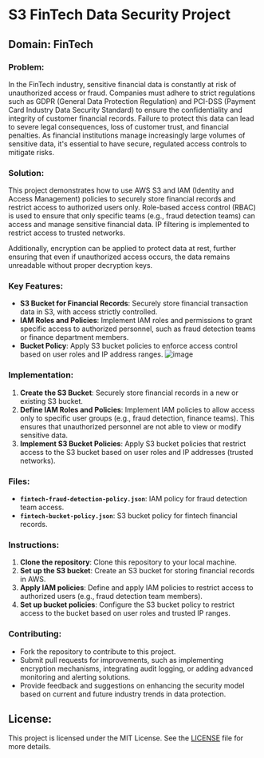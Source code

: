 # S3 FinTech Data Security Project

## Domain: FinTech

### Problem:
In the FinTech industry, sensitive financial data is constantly at risk of unauthorized access or fraud. Companies must adhere to strict regulations such as GDPR (General Data Protection Regulation) and PCI-DSS (Payment Card Industry Data Security Standard) to ensure the confidentiality and integrity of customer financial records. Failure to protect this data can lead to severe legal consequences, loss of customer trust, and financial penalties. As financial institutions manage increasingly large volumes of sensitive data, it's essential to have secure, regulated access controls to mitigate risks.

### Solution:
This project demonstrates how to use AWS S3 and IAM (Identity and Access Management) policies to securely store financial records and restrict access to authorized users only. Role-based access control (RBAC) is used to ensure that only specific teams (e.g., fraud detection teams) can access and manage sensitive financial data. IP filtering is implemented to restrict access to trusted networks.

Additionally, encryption can be applied to protect data at rest, further ensuring that even if unauthorized access occurs, the data remains unreadable without proper decryption keys.

### Key Features:
- **S3 Bucket for Financial Records**: Securely store financial transaction data in S3, with access strictly controlled.
- **IAM Roles and Policies**: Implement IAM roles and permissions to grant specific access to authorized personnel, such as fraud detection teams or finance department members.
- **Bucket Policy**: Apply S3 bucket policies to enforce access control based on user roles and IP address ranges.
![image](https://github.com/user-attachments/assets/9157e1a8-4f8a-41c3-b2e2-347e4c3daae3)


### Implementation:
1. **Create the S3 Bucket**: Securely store financial records in a new or existing S3 bucket.
2. **Define IAM Roles and Policies**: Implement IAM policies to allow access only to specific user groups (e.g., fraud detection, finance teams). This ensures that unauthorized personnel are not able to view or modify sensitive data.
3. **Implement S3 Bucket Policies**: Apply S3 bucket policies that restrict access to the S3 bucket based on user roles and IP addresses (trusted networks).

### Files:
- **`fintech-fraud-detection-policy.json`**: IAM policy for fraud detection team access.
- **`fintech-bucket-policy.json`**: S3 bucket policy for fintech financial records.

### Instructions:
1. **Clone the repository**: Clone this repository to your local machine.
2. **Set up the S3 bucket**: Create an S3 bucket for storing financial records in AWS.
3. **Apply IAM policies**: Define and apply IAM policies to restrict access to authorized users (e.g., fraud detection team members).
4. **Set up bucket policies**: Configure the S3 bucket policy to restrict access to the bucket based on user roles and trusted IP ranges.

### Contributing:
- Fork the repository to contribute to this project.
- Submit pull requests for improvements, such as implementing encryption mechanisms, integrating audit logging, or adding advanced monitoring and alerting solutions.
- Provide feedback and suggestions on enhancing the security model based on current and future industry trends in data protection.


## License:
This project is licensed under the MIT License. See the [LICENSE](./LICENSE) file for more details.
